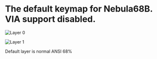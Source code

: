 # The default keymap for Nebula68B. VIA support disabled.

![Layer 0](https://i.imgur.com/dXyRwb1.png)

![Layer 1](https://i.imgur.com/kxXnxVQ.png)

Default layer is normal ANSI 68%
